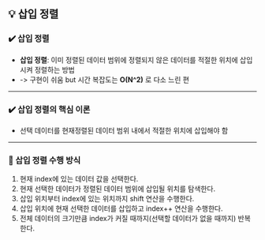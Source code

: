 ## 💡 삽입 정렬

### ✔️ 삽입 정렬
- **삽입 정렬**: 이미 정렬된 데이터 범위에 정렬되지 않은 데이터를 적절한 위치에 삽입시켜 정렬하는 방법
- -> 구현이 쉬움 but 시간 복잡도는 **O(N^2)** 로 다소 느린 편

***

### ✔️ 삽입 정렬의 핵심 이론
- 선택 데이터를 현재정렬된 데이터 범위 내에서 적절한 위치에 삽입해야 함

***

### 🚩 삽입 정렬 수행 방식
1. 현재 index에 있는 데이터 값을 선택한다.
2. 현재 선택한 데이터가 정렬된 데이터 범위에 삽입될 위치를 탐색한다.
3. 삽입 위치부터 index에 있는 위치까지 shift 연산을 수행한다.
4. 삽입 위치에 현재 선택한 데이터를 삽입하고 index++ 연산을 수행한다.
5. 전체 데이터의 크기만큼 index가 커질 때까지(선택할 데이터가 없을 때까지) 반복한다.
